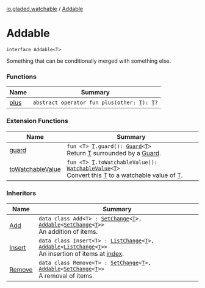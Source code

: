 [io.gladed.watchable](../index.md) / [Addable](./index.md)

# Addable

`interface Addable<T>`

Something that can be conditionally merged with something else.

### Functions

| Name | Summary |
|---|---|
| [plus](plus.md) | `abstract operator fun plus(other: `[`T`](index.md#T)`): `[`T`](index.md#T)`?` |

### Extension Functions

| Name | Summary |
|---|---|
| [guard](../../io.gladed.watchable.util/guard.md) | `fun <T> `[`T`](../../io.gladed.watchable.util/guard.md#T)`.guard(): `[`Guard`](../../io.gladed.watchable.util/-guard/index.md)`<`[`T`](../../io.gladed.watchable.util/guard.md#T)`>`<br>Return [T](../../io.gladed.watchable.util/guard.md#T) surrounded by a [Guard](../../io.gladed.watchable.util/-guard/index.md). |
| [toWatchableValue](../to-watchable-value.md) | `fun <T> `[`T`](../to-watchable-value.md#T)`.toWatchableValue(): `[`WatchableValue`](../-watchable-value/index.md)`<`[`T`](../to-watchable-value.md#T)`>`<br>Convert this [T](../to-watchable-value.md#T) to a watchable value of [T](../to-watchable-value.md#T). |

### Inheritors

| Name | Summary |
|---|---|
| [Add](../-set-change/-add/index.md) | `data class Add<T> : `[`SetChange`](../-set-change/index.md)`<`[`T`](../-set-change/-add/index.md#T)`>, `[`Addable`](./index.md)`<`[`SetChange`](../-set-change/index.md)`<`[`T`](../-set-change/-add/index.md#T)`>>`<br>An addition of items. |
| [Insert](../-list-change/-insert/index.md) | `data class Insert<T> : `[`ListChange`](../-list-change/index.md)`<`[`T`](../-list-change/-insert/index.md#T)`>, `[`Addable`](./index.md)`<`[`ListChange`](../-list-change/index.md)`<`[`T`](../-list-change/-insert/index.md#T)`>>`<br>An insertion of items at [index](../-list-change/-insert/--index--.md). |
| [Remove](../-set-change/-remove/index.md) | `data class Remove<T> : `[`SetChange`](../-set-change/index.md)`<`[`T`](../-set-change/-remove/index.md#T)`>, `[`Addable`](./index.md)`<`[`SetChange`](../-set-change/index.md)`<`[`T`](../-set-change/-remove/index.md#T)`>>`<br>A removal of items. |
